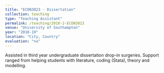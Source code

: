 ```yaml
---
title: "ECON3023 - Dissertation"
collection: teaching
type: "Teaching Assistant"
permalink: /teaching/2018-2-ECON3023
venue: "University of Southampton"
year: "2018-19"
location: "City, Country"
evaluation: "na"
---
```


Assisted in third year undergraduate dissertation drop-in surgeries. Support ranged from helping students with literature, coding (Stata), theory and modelling.
